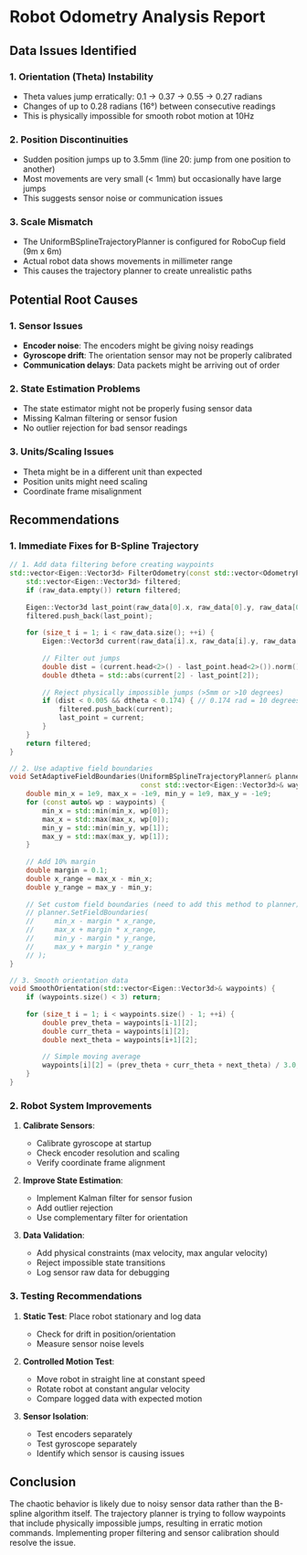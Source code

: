 # Robot Odometry Analysis Report

## Data Issues Identified

### 1. **Orientation (Theta) Instability**
- Theta values jump erratically: 0.1 → 0.37 → 0.55 → 0.27 radians
- Changes of up to 0.28 radians (16°) between consecutive readings
- This is physically impossible for smooth robot motion at 10Hz

### 2. **Position Discontinuities**
- Sudden position jumps up to 3.5mm (line 20: jump from one position to another)
- Most movements are very small (< 1mm) but occasionally have large jumps
- This suggests sensor noise or communication issues

### 3. **Scale Mismatch**
- The UniformBSplineTrajectoryPlanner is configured for RoboCup field (9m x 6m)
- Actual robot data shows movements in millimeter range
- This causes the trajectory planner to create unrealistic paths

## Potential Root Causes

### 1. **Sensor Issues**
- **Encoder noise**: The encoders might be giving noisy readings
- **Gyroscope drift**: The orientation sensor may not be properly calibrated
- **Communication delays**: Data packets might be arriving out of order

### 2. **State Estimation Problems**
- The state estimator might not be properly fusing sensor data
- Missing Kalman filtering or sensor fusion
- No outlier rejection for bad sensor readings

### 3. **Units/Scaling Issues**
- Theta might be in a different unit than expected
- Position units might need scaling
- Coordinate frame misalignment

## Recommendations

### 1. **Immediate Fixes for B-Spline Trajectory**

```cpp
// 1. Add data filtering before creating waypoints
std::vector<Eigen::Vector3d> FilterOdometry(const std::vector<OdometryPoint>& raw_data) {
    std::vector<Eigen::Vector3d> filtered;
    if (raw_data.empty()) return filtered;
    
    Eigen::Vector3d last_point(raw_data[0].x, raw_data[0].y, raw_data[0].theta);
    filtered.push_back(last_point);
    
    for (size_t i = 1; i < raw_data.size(); ++i) {
        Eigen::Vector3d current(raw_data[i].x, raw_data[i].y, raw_data[i].theta);
        
        // Filter out jumps
        double dist = (current.head<2>() - last_point.head<2>()).norm();
        double dtheta = std::abs(current[2] - last_point[2]);
        
        // Reject physically impossible jumps (>5mm or >10 degrees)
        if (dist < 0.005 && dtheta < 0.174) { // 0.174 rad = 10 degrees
            filtered.push_back(current);
            last_point = current;
        }
    }
    return filtered;
}

// 2. Use adaptive field boundaries
void SetAdaptiveFieldBoundaries(UniformBSplineTrajectoryPlanner& planner, 
                                const std::vector<Eigen::Vector3d>& waypoints) {
    double min_x = 1e9, max_x = -1e9, min_y = 1e9, max_y = -1e9;
    for (const auto& wp : waypoints) {
        min_x = std::min(min_x, wp[0]);
        max_x = std::max(max_x, wp[0]);
        min_y = std::min(min_y, wp[1]);
        max_y = std::max(max_y, wp[1]);
    }
    
    // Add 10% margin
    double margin = 0.1;
    double x_range = max_x - min_x;
    double y_range = max_y - min_y;
    
    // Set custom field boundaries (need to add this method to planner)
    // planner.SetFieldBoundaries(
    //     min_x - margin * x_range,
    //     max_x + margin * x_range,
    //     min_y - margin * y_range,
    //     max_y + margin * y_range
    // );
}

// 3. Smooth orientation data
void SmoothOrientation(std::vector<Eigen::Vector3d>& waypoints) {
    if (waypoints.size() < 3) return;
    
    for (size_t i = 1; i < waypoints.size() - 1; ++i) {
        double prev_theta = waypoints[i-1][2];
        double curr_theta = waypoints[i][2];
        double next_theta = waypoints[i+1][2];
        
        // Simple moving average
        waypoints[i][2] = (prev_theta + curr_theta + next_theta) / 3.0;
    }
}
```

### 2. **Robot System Improvements**

1. **Calibrate Sensors**:
   - Calibrate gyroscope at startup
   - Check encoder resolution and scaling
   - Verify coordinate frame alignment

2. **Improve State Estimation**:
   - Implement Kalman filter for sensor fusion
   - Add outlier rejection
   - Use complementary filter for orientation

3. **Data Validation**:
   - Add physical constraints (max velocity, max angular velocity)
   - Reject impossible state transitions
   - Log sensor raw data for debugging

### 3. **Testing Recommendations**

1. **Static Test**: Place robot stationary and log data
   - Check for drift in position/orientation
   - Measure sensor noise levels

2. **Controlled Motion Test**: 
   - Move robot in straight line at constant speed
   - Rotate robot at constant angular velocity
   - Compare logged data with expected motion

3. **Sensor Isolation**:
   - Test encoders separately
   - Test gyroscope separately
   - Identify which sensor is causing issues

## Conclusion

The chaotic behavior is likely due to noisy sensor data rather than the B-spline algorithm itself. The trajectory planner is trying to follow waypoints that include physically impossible jumps, resulting in erratic motion commands. Implementing proper filtering and sensor calibration should resolve the issue.